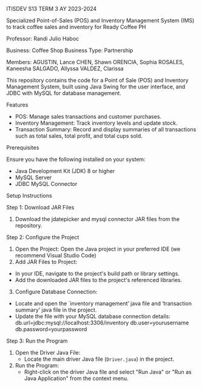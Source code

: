 ITISDEV S13 TERM 3 AY 2023-2024

Specialized Point-of-Sales (POS) and Inventory Management System (IMS) to track coffee sales and inventory for Ready Coffee PH

Professor: Randi Julio Haboc

Business: Coffee Shop
Business Type: Partnership

Members:
AGUSTIN, Lance
CHEN, Shawn
ORENCIA, Sophia
ROSALES, Kaneesha
SALGADO, Allyssa
VALDEZ, Clarissa


This repository contains the code for a Point of Sale (POS) and Inventory Management System, built using Java Swing for the user interface, and JDBC with MySQL for database management.

 Features
- POS: Manage sales transactions and customer purchases.
- Inventory Management: Track inventory levels and update stock. 
- Transaction Summary: Record and display summaries of all transactions such as total sales, total profit, and total cups sold.

Prerequisites

Ensure you have the following installed on your system:
- Java Development Kit (JDK) 8 or higher
- MySQL Server
- JDBC MySQL Connector

 Setup Instructions
 
 Step 1: Download JAR Files
1. Download the jdatepicker and mysql connector JAR files from the repository. 

 Step 2: Configure the Project
1. Open the Project: Open the Java project in your preferred IDE (we recommend Visual Studio Code)
2. Add JAR Files to Project:
  - In your IDE, navigate to the project's build path or library settings.
  - Add the downloaded JAR files to the project's referenced libraries.
3. Configure Database Connection:
 - Locate and open the `inventory management’ java file and ‘transaction summary’ java file in the project.
  - Update the file with your MySQL database connection details:
db.url=jdbc:mysql://localhost:3306/inventory
db.user=yourusername
db.password=yourpassword

 Step 3: Run the Program
1. Open the Driver Java File:
   - Locate the main driver Java file (`Driver.java`) in the project.
2. Run the Program:
   - Right-click on the driver Java file and select "Run Java" or "Run as Java Application" from the context menu.


